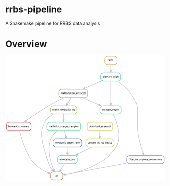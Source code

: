 # rrbs-pipeline
A Snakemake pipeline for RRBS data analysis

# Overview

![Rules DAG](rulegraph.png)
